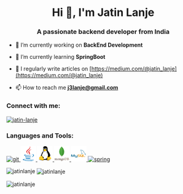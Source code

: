 <h1 align="center">Hi 👋, I'm Jatin Lanje</h1>
<h3 align="center">A passionate backend developer from India</h3>

- 🔭 I’m currently working on **BackEnd Development**

- 🌱 I’m currently learning **SpringBoot**

- 📝 I regularly write articles on [https://medium.com/@jatin_lanje](https://medium.com/@jatin_lanje)

- 📫 How to reach me **j3lanje@gmail.com**

<h3 align="left">Connect with me:</h3>
<p align="left">
<a href="https://linkedin.com/in/jatin-lanje" target="blank"><img align="center" src="https://raw.githubusercontent.com/rahuldkjain/github-profile-readme-generator/master/src/images/icons/Social/linked-in-alt.svg" alt="jatin-lanje" height="30" width="40" /></a>
</p>

<h3 align="left">Languages and Tools:</h3>
<p align="left"> <a href="https://git-scm.com/" target="_blank" rel="noreferrer"> <img src="https://www.vectorlogo.zone/logos/git-scm/git-scm-icon.svg" alt="git" width="40" height="40"/> </a> <a href="https://www.java.com" target="_blank" rel="noreferrer"> <img src="https://raw.githubusercontent.com/devicons/devicon/master/icons/java/java-original.svg" alt="java" width="40" height="40"/> </a> <a href="https://www.linux.org/" target="_blank" rel="noreferrer"> <img src="https://raw.githubusercontent.com/devicons/devicon/master/icons/linux/linux-original.svg" alt="linux" width="40" height="40"/> </a> <a href="https://www.mongodb.com/" target="_blank" rel="noreferrer"> <img src="https://raw.githubusercontent.com/devicons/devicon/master/icons/mongodb/mongodb-original-wordmark.svg" alt="mongodb" width="40" height="40"/> </a> <a href="https://www.mysql.com/" target="_blank" rel="noreferrer"> <img src="https://raw.githubusercontent.com/devicons/devicon/master/icons/mysql/mysql-original-wordmark.svg" alt="mysql" width="40" height="40"/> </a> <a href="https://spring.io/" target="_blank" rel="noreferrer"> <img src="https://www.vectorlogo.zone/logos/springio/springio-icon.svg" alt="spring" width="40" height="40"/> </a> </p>

<p><img align="left" src="https://github-readme-stats.vercel.app/api/top-langs?username=jatinlanje&show_icons=true&locale=en&layout=compact" alt="jatinlanje" /></p>

<p>&nbsp;<img align="center" src="https://github-readme-stats.vercel.app/api?username=jatinlanje&show_icons=true&locale=en" alt="jatinlanje" /></p>

<p><img align="center" src="https://github-readme-streak-stats.herokuapp.com/?user=jatinlanje&" alt="jatinlanje" /></p>
